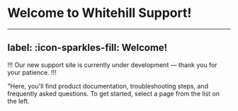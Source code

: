 # Welcome to Whitehill Support!
---
label: :icon-sparkles-fill: Welcome!
---
!!!
Our new support site is currently under development — thank you for your patience.
!!!

"Here, you'll find product documentation, troubleshooting steps, and frequently asked questions. To get started, select a page from the list on the left.
